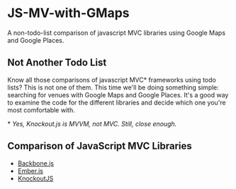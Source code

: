 JS-MV-with-GMaps
================

A non-todo-list comparison of javascript MVC libraries using Google Maps and Google Places.

Not Another Todo List
---------------------

Know all those comparisons of javascript MVC\* frameworks using todo lists?
This is not one of them. This time we'll be doing something simple: searching
for venues with Google Maps and Google Places. It's a good way to examine the
code for the different libraries and decide which one you're most comfortable
with.

\* _Yes, Knockout.js is MVVM, not MVC. Still, close enough._

Comparison of JavaScript MVC Libraries
--------------------------------------

* [Backbone.js](http://backbonejs.org/)
* [Ember.js](http://emberjs.com/)
* [KnockoutJS](http://knockoutjs.com/)

